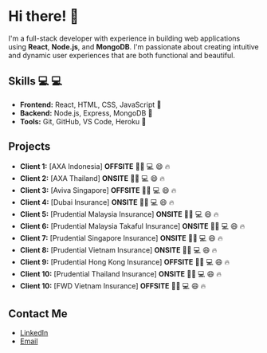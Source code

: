# Hi there! 👋

I'm a full-stack developer with experience in building web applications using **React**, **Node.js**, and **MongoDB**. I'm passionate about creating intuitive and dynamic user experiences that are both functional and beautiful.

## Skills :computer: :computer:

- **Frontend:** React, HTML, CSS, JavaScript :rocket: 
- **Backend:** Node.js, Express, MongoDB :rocket: 
- **Tools:** Git, GitHub, VS Code, Heroku :rocket: 
 
## Projects

- **Client 1:** [AXA Indonesia]  **OFFSITE** 👨‍💻 :computer: :smile: 🔥 
- **Client 2:** [AXA Thailand] **ONSITE** 👨‍💻 :computer: :smile: 🔥 
- **Client 3:** [Aviva Singapore] **OFFSITE** 👨‍💻 :computer: :smile: 🔥 
- **Client 4:** [Dubai Insurance] **ONSITE** 👨‍💻 :computer: :smile: 🔥 
- **Client 5:** [Prudential Malaysia Insurance] **ONSITE** 👨‍💻 :computer: :smile: 🔥 
- **Client 6:** [Prudential Malaysia Takaful Insurance] **ONSITE** 👨‍💻 :computer: :smile: 🔥 
- **Client 7:** [Prudential Singapore Insurance] **ONSITE** 👨‍💻 :computer: :smile: 🔥 
- **Client 8:** [Prudential Vietnam Insurance] **ONSITE** 👨‍💻 :computer: :smile: 🔥 
- **Client 9:** [Prudential Hong Kong Insurance] **OFFSITE** 👨‍💻 :computer: :smile: 🔥 
- **Client 10:** [Prudential Thailand Insurance] **ONSITE** 👨‍💻 :computer: :smile: 🔥 
- **Client 10:** [FWD Vietnam Insurance] **OFFSITE** 👨‍💻 :computer: :smile: 🔥 

## Contact Me

- [LinkedIn](https://www.linkedin.com/in/rachit-mehrotra-io/)
- [Email](rachitmehrotra04@gmail.com)



<!---
rachitmeck/rachitmeck is a ✨ special ✨ repository because its `README.md` (this file) appears on your GitHub profile.
You can click the Preview link to take a look at your changes.
--->
